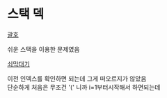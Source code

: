 # 스택 덱

[괄호](./괄호/Main.java)

쉬운 스택을 이용한 문제였음

[쇠막대기](./쇠막대기/Main.java)

이전 인덱스를 확인하면 되는데 그게 떠오르지가 않았음<br>
단순하게 처음은 무조건 '(' 니까 i=1부터시작해서 하면되는데